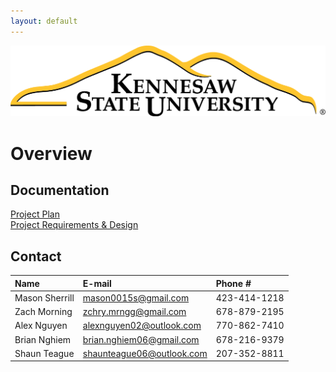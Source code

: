 ```yaml
---
layout: default
---
```


<img src="assets/images/KSULogo.png" alt="Kennesaw State University Logo" />

# Overview

## Documentation
[Project Plan](./project-plan.html)
<br>
[Project Requirements & Design](./project-requirements-design.html)

## Contact
| Name          | E-mail                      | Phone #      |
|:--------------|:----------------------------|:-------------|
| Mason Sherrill| <mason0015s@gmail.com>      | 423-414-1218 |
| Zach Morning  | <zchry.mrngg@gmail.com>     | 678-879-2195 |
| Alex Nguyen   | <alexnguyen02@outlook.com>  | 770-862-7410 |
| Brian Nghiem  | <brian.nghiem06@gmail.com>  | 678-216-9379 |
| Shaun Teague  | <shaunteague06@outlook.com> | 207-352-8811 |